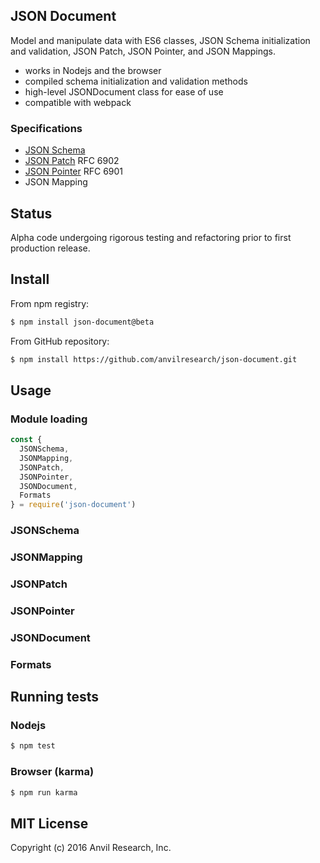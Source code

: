 ## JSON Document

Model and manipulate data with ES6 classes, JSON Schema initialization and validation, JSON Patch, JSON Pointer, and JSON Mappings. 

* works in Nodejs and the browser
* compiled schema initialization and validation methods
* high-level JSONDocument class for ease of use
* compatible with webpack

### Specifications

* [JSON Schema](http://json-schema.org/documentation.html)
* [JSON Patch](https://tools.ietf.org/html/rfc6902) RFC 6902
* [JSON Pointer](https://tools.ietf.org/html/rfc6901) RFC 6901
* JSON Mapping

## Status

Alpha code undergoing rigorous testing and refactoring prior to first production release.

## Install

From npm registry:

```bash
$ npm install json-document@beta
```

From GitHub repository:

```bash
$ npm install https://github.com/anvilresearch/json-document.git
```

## Usage

### Module loading

```javascript
const {
  JSONSchema,
  JSONMapping,
  JSONPatch,
  JSONPointer,
  JSONDocument,
  Formats
} = require('json-document')
```

### JSONSchema
### JSONMapping
### JSONPatch
### JSONPointer
### JSONDocument
### Formats

## Running tests

### Nodejs

```bash
$ npm test
```

### Browser (karma)

```bash
$ npm run karma
```

## MIT License

Copyright (c) 2016 Anvil Research, Inc.
